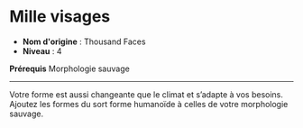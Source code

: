 # Mille visages

 * **Nom d'origine** : Thousand Faces
 * **Niveau** : 4


<p><strong>Prérequis</strong> Morphologie sauvage</p>
<hr>
<p>Votre forme est aussi changeante que le climat et s’adapte à vos besoins. Ajoutez les formes du sort forme humanoïde à celles de votre morphologie sauvage.</p>